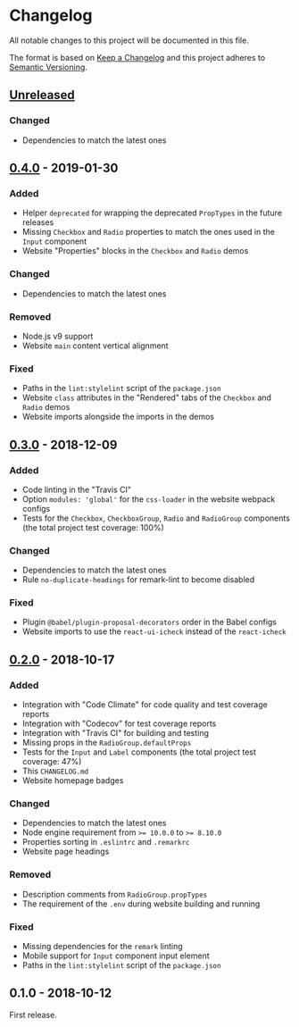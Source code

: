 # Changelog

All notable changes to this project will be documented in this file.

The format is based on [Keep a Changelog](http://keepachangelog.com/en/1.0.0/)
and this project adheres to [Semantic Versioning](http://semver.org/spec/v2.0.0.html).

## [Unreleased][]

### Changed

- Dependencies to match the latest ones

## [0.4.0][] - 2019-01-30

### Added

- Helper `deprecated` for wrapping the deprecated `PropTypes` in the future
releases
- Missing `Checkbox` and `Radio` properties to match the ones used in the
`Input` component
- Website "Properties" blocks in the `Checkbox` and `Radio` demos

### Changed

- Dependencies to match the latest ones

### Removed

- Node.js v9 support
- Website `main` content vertical alignment

### Fixed

- Paths in the `lint:stylelint` script of the `package.json`
- Website `class` attributes in the "Rendered" tabs of the `Checkbox` and
`Radio` demos
- Website imports alongside the imports in the demos

## [0.3.0][] - 2018-12-09

### Added

- Code linting in the "Travis CI"
- Option `modules: 'global'` for the `css-loader` in the website webpack configs
- Tests for the `Checkbox`, `CheckboxGroup`, `Radio` and `RadioGroup` components
(the total project test coverage: 100%)

### Changed

- Dependencies to match the latest ones
- Rule `no-duplicate-headings` for remark-lint to become disabled

### Fixed

- Plugin `@babel/plugin-proposal-decorators` order in the Babel configs
- Website imports to use the `react-ui-icheck` instead of the `react-icheck`

## [0.2.0][] - 2018-10-17

### Added

- Integration with "Code Climate" for code quality and test coverage reports
- Integration with "Codecov" for test coverage reports
- Integration with "Travis CI" for building and testing
- Missing props in the `RadioGroup.defaultProps`
- Tests for the `Input` and `Label` components (the total project test coverage:
47%)
- This `CHANGELOG.md`
- Website homepage badges

### Changed

- Dependencies to match the latest ones
- Node engine requirement from `>= 10.0.0` to `>= 8.10.0`
- Properties sorting in `.eslintrc` and `.remarkrc`
- Website page headings

### Removed

- Description comments from `RadioGroup.propTypes`
- The requirement of the `.env` during website building and running

### Fixed

- Missing dependencies for the `remark` linting
- Mobile support for `Input` component input element
- Paths in the `lint:stylelint` script of the `package.json`

## 0.1.0 - 2018-10-12

First release.

[unreleased]: https://github.com/victorpopkov/react-ui-icheck/compare/v0.4.0...HEAD
[0.4.0]: https://github.com/victorpopkov/react-ui-icheck/compare/v0.3.0...v0.4.0
[0.3.0]: https://github.com/victorpopkov/react-ui-icheck/compare/v0.2.0...v0.3.0
[0.2.0]: https://github.com/victorpopkov/react-ui-icheck/compare/v0.1.0...v0.2.0
